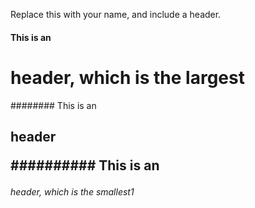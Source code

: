 Replace this with your name, and include a header.
#### This is an <h1> header, which is the largest

######## This is an <h2> header

########## This is an <h6> header, which is the smallest1
